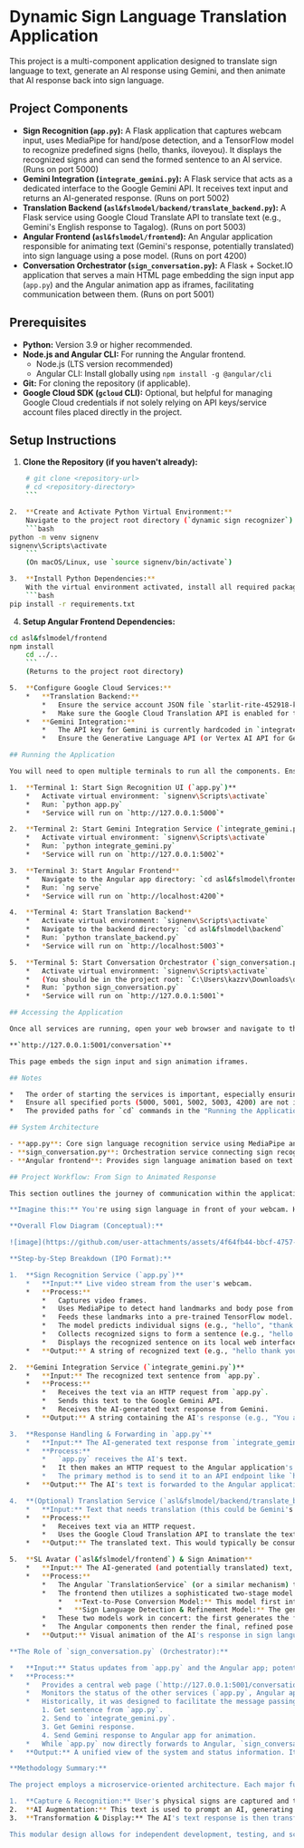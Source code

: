 # Dynamic Sign Language Translation Application

This project is a multi-component application designed to translate sign language to text, generate an AI response using Gemini, and then animate that AI response back into sign language.

## Project Components

*   **Sign Recognition (`app.py`):** A Flask application that captures webcam input, uses MediaPipe for hand/pose detection, and a TensorFlow model to recognize predefined signs (hello, thanks, iloveyou). It displays the recognized signs and can send the formed sentence to an AI service. (Runs on port 5000)
*   **Gemini Integration (`integrate_gemini.py`):** A Flask service that acts as a dedicated interface to the Google Gemini API. It receives text input and returns an AI-generated response. (Runs on port 5002)
*   **Translation Backend (`asl&fslmodel/backend/translate_backend.py`):** A Flask service using Google Cloud Translate API to translate text (e.g., Gemini's English response to Tagalog). (Runs on port 5003)
*   **Angular Frontend (`asl&fslmodel/frontend`):** An Angular application responsible for animating text (Gemini's response, potentially translated) into sign language using a pose model. (Runs on port 4200)
*   **Conversation Orchestrator (`sign_conversation.py`):** A Flask + Socket.IO application that serves a main HTML page embedding the sign input app (`app.py`) and the Angular animation app as iframes, facilitating communication between them. (Runs on port 5001)

## Prerequisites

*   **Python:** Version 3.9 or higher recommended.
*   **Node.js and Angular CLI:** For running the Angular frontend.
    *   Node.js (LTS version recommended)
    *   Angular CLI: Install globally using `npm install -g @angular/cli`
*   **Git:** For cloning the repository (if applicable).
*   **Google Cloud SDK (`gcloud` CLI):** Optional, but helpful for managing Google Cloud credentials if not solely relying on API keys/service account files placed directly in the project.

## Setup Instructions

1.  **Clone the Repository (if you haven't already):**
```bash
    # git clone <repository-url>
    # cd <repository-directory>
    ```

2.  **Create and Activate Python Virtual Environment:**
    Navigate to the project root directory (`dynamic sign recognizer`):
    ```bash
python -m venv signenv
signenv\Scripts\activate
    ```
    (On macOS/Linux, use `source signenv/bin/activate`)

3.  **Install Python Dependencies:**
    With the virtual environment activated, install all required packages:
    ```bash
pip install -r requirements.txt
```

4.  **Setup Angular Frontend Dependencies:**
```bash
cd asl&fslmodel/frontend
npm install
    cd ../.. 
    ```
    (Returns to the project root directory)

5.  **Configure Google Cloud Services:**
    *   **Translation Backend:**
        *   Ensure the service account JSON file `starlit-rite-452918-k8-ff712369ea61.json` is present in the project root directory (as referenced by `asl&fslmodel/backend/translate_backend.py`, which sets `os.environ["GOOGLE_APPLICATION_CREDENTIALS"] = "./starlit-rite-452918-k8-ff712369ea61.json"`).
        *   Make sure the Google Cloud Translation API is enabled for the project associated with this service account.
    *   **Gemini Integration:**
        *   The API key for Gemini is currently hardcoded in `integrate_gemini.py`. For better security in a shared or production environment, consider moving this to an environment variable.
        *   Ensure the Generative Language API (or Vertex AI API for Gemini Pro) is enabled for your Google Cloud project associated with this API key.

## Running the Application

You will need to open multiple terminals to run all the components. Ensure the Python virtual environment (`signenv`) is activated in each terminal where you run a Python script.

1.  **Terminal 1: Start Sign Recognition UI (`app.py`)**
    *   Activate virtual environment: `signenv\Scripts\activate`
    *   Run: `python app.py`
    *   *Service will run on `http://127.0.0.1:5000`*

2.  **Terminal 2: Start Gemini Integration Service (`integrate_gemini.py`)**
    *   Activate virtual environment: `signenv\Scripts\activate`
    *   Run: `python integrate_gemini.py`
    *   *Service will run on `http://127.0.0.1:5002`*

3.  **Terminal 3: Start Angular Frontend**
    *   Navigate to the Angular app directory: `cd asl&fslmodel\frontend`
    *   Run: `ng serve`
    *   *Service will run on `http://localhost:4200`*

4.  **Terminal 4: Start Translation Backend**
    *   Activate virtual environment: `signenv\Scripts\activate`
    *   Navigate to the backend directory: `cd asl&fslmodel\backend`
    *   Run: `python translate_backend.py`
    *   *Service will run on `http://localhost:5003`*

5.  **Terminal 5: Start Conversation Orchestrator (`sign_conversation.py`)**
    *   Activate virtual environment: `signenv\Scripts\activate`
    *   (You should be in the project root: `C:\Users\kazzv\Downloads\dynamic sign recognizer`)
    *   Run: `python sign_conversation.py`
    *   *Service will run on `http://127.0.0.1:5001`*

## Accessing the Application

Once all services are running, open your web browser and navigate to the main conversation orchestrator page:

**`http://127.0.0.1:5001/conversation`**

This page embeds the sign input and sign animation iframes.

## Notes

*   The order of starting the services is important, especially ensuring backend services (`integrate_gemini.py`, `translate_backend.py`) are running before `app.py` or `sign_conversation.py` try to connect to them. The Angular dev server (`ng serve`) should also be up for the iframes to load.
*   Ensure all specified ports (5000, 5001, 5002, 5003, 4200) are not in use by other applications.
*   The provided paths for `cd` commands in the "Running the Application" section are specific to your machine (`C:\Users\kazzv\Downloads\dynamic sign recognizer`). Users on other machines will need to adjust these paths relative to their project root. The README uses relative paths for `cd` where appropriate for general use.

## System Architecture

- **app.py**: Core sign language recognition service using MediaPipe and TensorFlow
- **sign_conversation.py**: Orchestration service connecting sign recognition with Ollama
- **Angular frontend**: Provides sign language animation based on text input

## Project Workflow: From Sign to Animated Response

This section outlines the journey of communication within the application, from recognizing a user's sign language to presenting an AI-generated, animated sign language response.

**Imagine this:** You're using sign language in front of your webcam. Here's how the system understands you and talks back:

**Overall Flow Diagram (Conceptual):**

![image](https://github.com/user-attachments/assets/4f64fb44-bbcf-4757-9242-48683cb0a348)

**Step-by-Step Breakdown (IPO Format):**

1.  **Sign Recognition Service (`app.py`)**
    *   **Input:** Live video stream from the user's webcam.
    *   **Process:**
        *   Captures video frames.
        *   Uses MediaPipe to detect hand landmarks and body pose from the frames.
        *   Feeds these landmarks into a pre-trained TensorFlow model.
        *   The model predicts individual signs (e.g., "hello", "thank you").
        *   Collects recognized signs to form a sentence (e.g., "hello thank you").
        *   Displays the recognized sentence on its local web interface.
    *   **Output:** A string of recognized text (e.g., "hello thank you"). This text is then prepared to be sent for AI processing.

2.  **Gemini Integration Service (`integrate_gemini.py`)**
    *   **Input:** The recognized text sentence from `app.py`.
    *   **Process:**
        *   Receives the text via an HTTP request from `app.py`.
        *   Sends this text to the Google Gemini API.
        *   Receives the AI-generated text response from Gemini.
    *   **Output:** A string containing the AI's response (e.g., "You are very welcome!"). This is sent back to `app.py`.

3.  **Response Handling & Forwarding in `app.py`**
    *   **Input:** The AI-generated text response from `integrate_gemini.py`.
    *   **Process:**
        *   `app.py` receives the AI's text.
        *   It then makes an HTTP request to the Angular application's backend (or a designated endpoint on the Angular development server). The goal is to trigger the Angular app to process this text for animation.
        *   The primary method is to send it to an API endpoint like `http://127.0.0.1:4200/api/spoken-to-signed` (or a similar one expected by the Angular app's `TranslationService`).
    *   **Output:** The AI's text is forwarded to the Angular application.

4.  **(Optional) Translation Service (`asl&fslmodel/backend/translate_backend.py`)**
    *   **Input:** Text that needs translation (this could be Gemini's response if, for example, it needed to be translated from English to another spoken language like Tagalog before being animated). *Currently, the primary flow sends English text directly for ASL animation.*
    *   **Process:**
        *   Receives text via an HTTP request.
        *   Uses the Google Cloud Translation API to translate the text to a target language.
    *   **Output:** The translated text. This would typically be consumed by the Angular frontend if a spoken language translation step is part of the desired workflow before animation.

5.  **SL Avatar (`asl&fslmodel/frontend`) & Sign Animation**
    *   **Input:** The AI-generated (and potentially translated) text, received via its backend services/API endpoints from `app.py`.
    *   **Process:**
        *   The Angular `TranslationService` (or a similar mechanism) takes the input text.
        *   The frontend then utilizes a sophisticated two-stage model system, typically drawing from its assets (e.g., models located under `src/assets/models/`):
            *   **Text-to-Pose Conversion Model:** This model first interprets the input text and converts it into an initial sequence of pose keypoints. These keypoints define the fundamental body and hand positions and movements required to represent the sign language gestures.
            *   **Sign Language Detection & Refinement Model:** The generated pose keypoints are then processed and refined by a second model (e.g., a sign detector trained on sign language datasets like ASL-LEX and adapted for pose estimation frameworks like MediaPipe, which the overall system uses). This model enhances the accuracy, naturalness, and expressiveness of the gestures.
        *   These two models work in concert: the first generates the foundational poses from text, and the second ensures these poses accurately represent clear and understandable sign language.
        *   The Angular components then render the final, refined pose data, creating a fluid animation of a character performing the sign language.
    *   **Output:** Visual animation of the AI's response in sign language, displayed in the browser.

**The Role of `sign_conversation.py` (Orchestrator):**

*   **Input:** Status updates from `app.py` and the Angular app; potentially the recognized sentence from `app.py` if the flow is manually controlled through its UI.
*   **Process:**
    *   Provides a central web page (`http://127.0.0.1:5001/conversation`) that embeds `app.py` (for sign input) and the Angular app (for sign animation) in iframes.
    *   Monitors the status of the other services (`app.py`, Angular app, `integrate_gemini.py`).
    *   Historically, it was designed to facilitate the message passing:
        1. Get sentence from `app.py`.
        2. Send to `integrate_gemini.py`.
        3. Get Gemini response.
        4. Send Gemini response to Angular app for animation.
    *   While `app.py` now directly forwards to Angular, `sign_conversation.py` can still serve as a control panel and a way to view both parts of the interaction (input and animated output) side-by-side. It also manages the overall user session.
*   **Output:** A unified view of the system and status information. It can also display the conversational text.

**Methodology Summary:**

The project employs a microservice-oriented architecture. Each major function (sign recognition, AI interaction, text translation, sign animation) is handled by a distinct component.

1.  **Capture & Recognition:** User's physical signs are captured and translated into digital text.
2.  **AI Augmentation:** This text is used to prompt an AI, generating a contextually relevant response.
3.  **Transformation & Display:** The AI's text response is then transformed back into a visual medium (animated sign language) for the user.

This modular design allows for independent development, testing, and scaling of each part of the system. Communication between these services is primarily managed through HTTP requests, with `sign_conversation.py` offering an optional layer of orchestration and user interface integration. The ultimate goal is a seamless, dynamic conversation loop where signed input receives an animated signed response.

